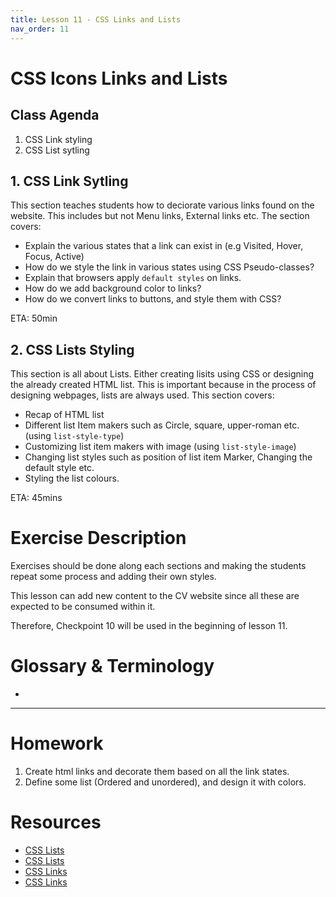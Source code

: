 ```yaml
---
title: Lesson 11 - CSS Links and Lists
nav_order: 11
---
```


# CSS Icons Links and Lists


## Class Agenda

1. CSS Link styling
2. CSS List sytling

## 1. CSS Link Sytling

This section teaches students how to deciorate various links found on the website. This includes but not Menu links, External links etc. The section covers:

- Explain the various states that a link can exist in (e.g Visited, Hover, Focus, Active)
- How do we style the link in various states using CSS Pseudo-classes?
- Explain that browsers apply `default styles` on links.
- How do we add background color to links?
- How do we convert links to buttons, and style them with CSS?

ETA: 50min


## 2. CSS Lists Styling

This section is all about Lists. Either creating lisits using CSS or designing the already created HTML list. This is important because in the process of designing webpages, lists are always used. This section covers:

- Recap of HTML list
- Different list Item makers such as Circle, square, upper-roman etc. (using `list-style-type`) 
- Customizing list item makers with image (using `list-style-image`)
- Changing list styles such as position of list item Marker, Changing the default style etc.
- Styling the list colours.

ETA: 45mins


# Exercise Description

Exercises should be done along each sections and making the students repeat some process and adding their own styles.

This lesson can add new content to the CV website since all these are expected to be consumed within it.

Therefore, Checkpoint 10 will be used in the beginning of lesson 11.

# Glossary & Terminology

- 

---

# Homework

1. Create html links and decorate them based on all the link states. 
2. Define some list (Ordered and unordered), and design it with colors. 

# Resources

- [CSS Lists](https://www.w3schools.com/css/css_list.asp)
- [CSS Lists](https://developer.mozilla.org/en-US/docs/Web/CSS/CSS_Lists_and_Counters)
- [CSS Links](https://www.w3schools.com/css/css_link.asp)
- [CSS Links](https://developer.mozilla.org/en-US/docs/Learn/CSS/Styling_text/Styling_links)
